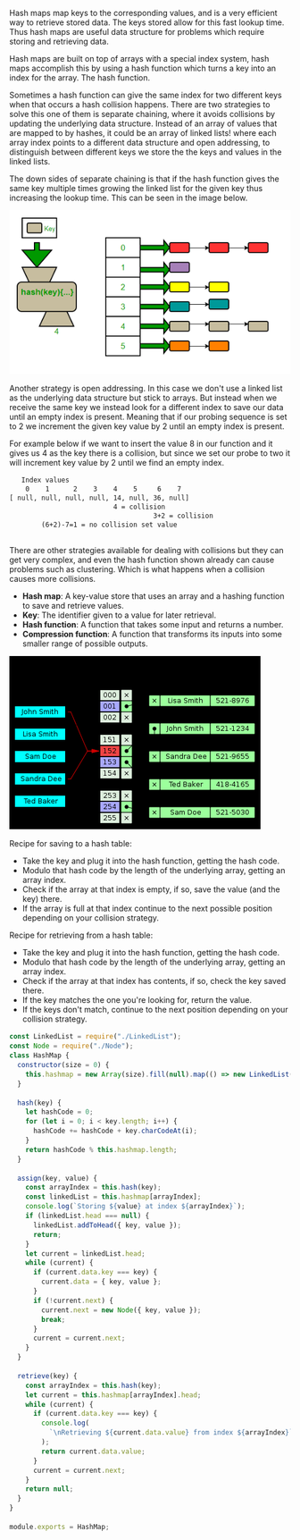 
Hash maps map keys to the corresponding values, and is a very efficient way to retrieve stored data. The keys stored allow for this fast lookup time. Thus hash maps are useful data structure for problems which require storing and retrieving data.

Hash maps are built on top of arrays with a special index system, hash maps accomplish this by using a hash function which turns a key into an index for the array. The hash function.

Sometimes a hash function can give the same index for two different keys when that occurs a hash collision happens. There are two strategies to solve this one of them is separate chaining, where it avoids collisions by updating the underlying data structure. Instead of an array of values that are mapped to by hashes, it could be an array of linked lists! where each array index points to a different data structure and open addressing, to distinguish between different keys we store the the keys and values in the linked lists.

The down sides of separate chaining is that if the hash function gives the same key multiple times growing the linked list for the given key thus increasing the lookup time. This can be seen in the image below.

![](/assets/images/2022-01-09-20-49-39.png)

Another strategy is open addressing. In this case we don't use a linked list as the underlying data structure but stick to arrays. But instead when we receive the same key we instead look for a different index to save our data until an empty index is present. Meaning that if our probing sequence is set to 2 we increment the given key value by 2 until an empty index is present.

For example below if we want to insert the value 8 in our function and it gives us 4 as the key there is a collision, but since we set our probe to two it will increment key value by 2 until we find an empty index.

```terminal
   Index values
    0    1      2    3    4    5     6    7
[ null, null, null, null, 14, null, 36, null]
                          4 = collision
                                    3+2 = collision
        (6+2)-7=1 = no collision set value


```

There are other strategies available for dealing with collisions but they can get very complex, and even the hash function shown already can cause problems such as clustering. Which is what happens when a collision causes more collisions.

- **Hash map**: A key-value store that uses an array and a hashing function to save and retrieve values.
- **Key**: The identifier given to a value for later retrieval.
- **Hash function**: A function that takes some input and returns a number.
- **Compression function**: A function that transforms its inputs into some smaller range of possible outputs.

![](/assets/images/2022-01-09-20-47-01.png)

Recipe for saving to a hash table:

- Take the key and plug it into the hash function, getting the hash code.
- Modulo that hash code by the length of the underlying array, getting an array index.
- Check if the array at that index is empty, if so, save the value (and the key) there.
- If the array is full at that index continue to the next possible position depending on your collision strategy.

Recipe for retrieving from a hash table:

- Take the key and plug it into the hash function, getting the hash code.
- Modulo that hash code by the length of the underlying array, getting an array index.
- Check if the array at that index has contents, if so, check the key saved there.
- If the key matches the one you're looking for, return the value.
- If the keys don't match, continue to the next position depending on your collision strategy.

```javascript
const LinkedList = require("./LinkedList");
const Node = require("./Node");
class HashMap {
  constructor(size = 0) {
    this.hashmap = new Array(size).fill(null).map(() => new LinkedList());
  }

  hash(key) {
    let hashCode = 0;
    for (let i = 0; i < key.length; i++) {
      hashCode += hashCode + key.charCodeAt(i);
    }
    return hashCode % this.hashmap.length;
  }

  assign(key, value) {
    const arrayIndex = this.hash(key);
    const linkedList = this.hashmap[arrayIndex];
    console.log(`Storing ${value} at index ${arrayIndex}`);
    if (linkedList.head === null) {
      linkedList.addToHead({ key, value });
      return;
    }
    let current = linkedList.head;
    while (current) {
      if (current.data.key === key) {
        current.data = { key, value };
      }
      if (!current.next) {
        current.next = new Node({ key, value });
        break;
      }
      current = current.next;
    }
  }

  retrieve(key) {
    const arrayIndex = this.hash(key);
    let current = this.hashmap[arrayIndex].head;
    while (current) {
      if (current.data.key === key) {
        console.log(
          `\nRetrieving ${current.data.value} from index ${arrayIndex}`
        );
        return current.data.value;
      }
      current = current.next;
    }
    return null;
  }
}

module.exports = HashMap;
```
